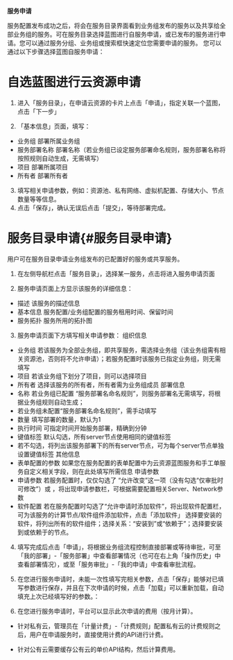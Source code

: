 **服务申请**

服务配置发布成功之后，将会在服务目录界面看到业务组发布的服务以及共享给全部业务组的服务。可在服务目录选择蓝图进行自服务申请，或已发布的服务进行申请。您可以通过服务分组、业务组或搜索框快速定位您需要申请的服务。
您可以通过以下步骤选择蓝图自服务申请：

# 自选蓝图进行云资源申请

1.  进入「服务目录」，在申请云资源的卡片上点击「申请」，指定关联一个蓝图，点击「下一步」

2.  「基本信息」页面，填写：
 + 业务组                   部署所属业务组
 + 服务部署名称             部署名称（若业务组已设定服务部署命名规则，服务部署名称将按照规则自动生成，无需填写）
 +   项目                     部署所属项目
 +   所有者                   部署所有者
 
3. 填写相关申请参数，例如：资源池、私有网络、虚拟机配置、存储大小、节点数量等等信息。
4. 点击「保存」，确认无误后点击「提交」，等待部署完成。


# 服务目录申请{#服务目录申请}

用户可在服务目录申请业务组发布的已配置好的服务或共享服务。

1.  在左侧导航栏点击「服务目录」，选择某一服务，点击将进入服务申请页面

2.  服务申请页面上方显示该服务的详细信息：

 + 描述                 该服务的描述信息
 +  基本信息             服务配置/业务组配置的服务租用时间、保留时间
 +  服务拓扑             服务所用的拓扑图

3.  服务申请页面下方填写相关申请参数：
组织信息
 +  业务组	若该服务为全部业务组，即共享服务，需选择业务组（该业务组需有相关资源池，否则将不允许申请）；若服务配置时该服务已指定业务组，则无需填写
 +  项目	若该业务组下划分了项目，则可以选择项目
 +  所有者	选择该服务的所有者，所有者需为业务组成员
部署信息
 + 名称	若业务组已配置 “服务部署名命名规则”，则服务部署名无需填写，将根据业务组规则自动生成；
 + 若业务组未配置“服务部署名命名规则”，需手动填写
 + 数量	填写部署的数量，默认为1
 + 执行时间	可指定时间开始服务部署，精确到分钟
 + 键值标签	默认勾选，所有server节点使用相同的键值标签
 + 若不勾选，将列出该服务部署下的所有server节点，可为每个server节点单独设置键值标签
其他信息
 + 表单配置的参数	如果您在服务配置的表单配置中为云资源蓝图服务和手工单服务自定义相关字段，则在此处填写所需信息
申请参数
 + 申请参数	若服务配置时，仅仅勾选了 “允许改变”这一项（没有勾选“仅审批时可修改”）或 ，将出现申请参数栏，可根据需要配置相关Server、Network参数
 + 软件配置	若在服务配置时勾选了“允许申请时添加软件”，将出现软件配置栏，可为该服务的计算节点/软件组件添加软件，点击「添加软件」	选择要安装的软件，将列出所有的软件组件；选择关系：“安装到”或“依赖于”；选择要安装到或依赖于的节点。


4.  填写完成后点击「申请」，将根据业务组流程控制直接部署或等待审批，可至「我的部署」-「服务部署」中查看部署情况（也可在右上角「操作历史」中查看部署情况），或至「服务审批」-「我的申请」中查看审批流程。

5.  在您进行服务申请时，未能一次性填写完相关参数，点击「保存」能够对已填写参数进行保存，并且在下次申请的时候，点击「加载」可以重新加载，自动填充上次已经填写好的参数。：

6.  在您进行服务申请时，平台可以显示此次申请的费用（按月计算）。

 + 针对私有云，管理员在「计量计费」-「计费规则」配置私有云的计费规则之后，用户在申请服务时，直接使用计费的API进行计费。

 + 针对公有云需要缓存公有云的单价API结构，然后计算费用。

